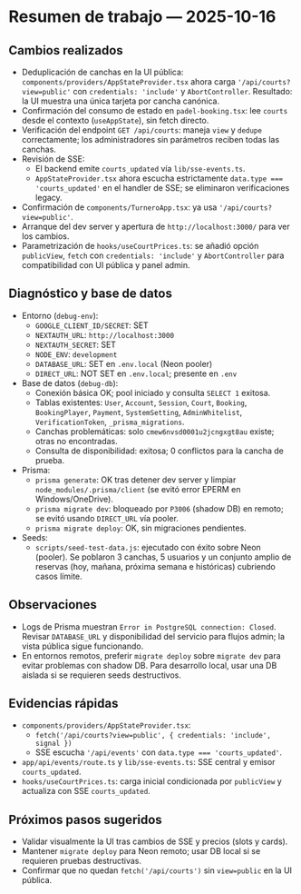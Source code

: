 # Resumen de trabajo — 2025-10-16

## Cambios realizados
- Deduplicación de canchas en la UI pública: `components/providers/AppStateProvider.tsx` ahora carga `'/api/courts?view=public'` con `credentials: 'include'` y `AbortController`. Resultado: la UI muestra una única tarjeta por cancha canónica.
- Confirmación del consumo de estado en `padel-booking.tsx`: lee `courts` desde el contexto (`useAppState`), sin fetch directo.
- Verificación del endpoint `GET /api/courts`: maneja `view` y `dedupe` correctamente; los administradores sin parámetros reciben todas las canchas.
- Revisión de SSE:
  - El backend emite `courts_updated` vía `lib/sse-events.ts`.
  - `AppStateProvider.tsx` ahora escucha estrictamente `data.type === 'courts_updated'` en el handler de SSE; se eliminaron verificaciones legacy.
- Confirmación de `components/TurneroApp.tsx`: ya usa `'/api/courts?view=public'`.
 - Arranque del dev server y apertura de `http://localhost:3000/` para ver los cambios.
 - Parametrización de `hooks/useCourtPrices.ts`: se añadió opción `publicView`, `fetch` con `credentials: 'include'` y `AbortController` para compatibilidad con UI pública y panel admin.

## Diagnóstico y base de datos
- Entorno (`debug-env`):
  - `GOOGLE_CLIENT_ID/SECRET`: SET
  - `NEXTAUTH_URL`: `http://localhost:3000`
  - `NEXTAUTH_SECRET`: SET
  - `NODE_ENV`: `development`
  - `DATABASE_URL`: SET en `.env.local` (Neon pooler)
  - `DIRECT_URL`: NOT SET en `.env.local`; presente en `.env`
- Base de datos (`debug-db`):
  - Conexión básica OK; pool iniciado y consulta `SELECT 1` exitosa.
  - Tablas existentes: `User`, `Account`, `Session`, `Court`, `Booking`, `BookingPlayer`, `Payment`, `SystemSetting`, `AdminWhitelist`, `VerificationToken`, `_prisma_migrations`.
  - Canchas problemáticas: solo `cmew6nvsd0001u2jcngxgt8au` existe; otras no encontradas.
  - Consulta de disponibilidad: exitosa; 0 conflictos para la cancha de prueba.
- Prisma:
  - `prisma generate`: OK tras detener dev server y limpiar `node_modules/.prisma/client` (se evitó error EPERM en Windows/OneDrive).
  - `prisma migrate dev`: bloqueado por `P3006` (shadow DB) en remoto; se evitó usando `DIRECT_URL` vía pooler.
  - `prisma migrate deploy`: OK, sin migraciones pendientes.
- Seeds:
  - `scripts/seed-test-data.js`: ejecutado con éxito sobre Neon (pooler). Se poblaron 3 canchas, 5 usuarios y un conjunto amplio de reservas (hoy, mañana, próxima semana e históricas) cubriendo casos límite.

## Observaciones
- Logs de Prisma muestran `Error in PostgreSQL connection: Closed`. Revisar `DATABASE_URL` y disponibilidad del servicio para flujos admin; la vista pública sigue funcionando.
 - En entornos remotos, preferir `migrate deploy` sobre `migrate dev` para evitar problemas con shadow DB. Para desarrollo local, usar una DB aislada si se requieren seeds destructivos.

## Evidencias rápidas
- `components/providers/AppStateProvider.tsx`:
  - `fetch('/api/courts?view=public', { credentials: 'include', signal })`
  - SSE escucha `'/api/events'` con `data.type === 'courts_updated'`.
- `app/api/events/route.ts` y `lib/sse-events.ts`: SSE central y emisor `courts_updated`.
 - `hooks/useCourtPrices.ts`: carga inicial condicionada por `publicView` y actualiza con SSE `courts_updated`.

## Próximos pasos sugeridos
- Validar visualmente la UI tras cambios de SSE y precios (slots y cards).
- Mantener `migrate deploy` para Neon remoto; usar DB local si se requieren pruebas destructivas.
- Confirmar que no quedan `fetch('/api/courts')` sin `view=public` en la UI pública.